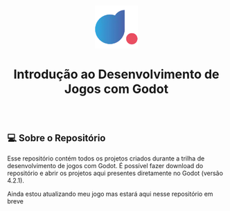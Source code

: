 <!--START_SECTION:header-->
<div align="center">
  <p align="center">
    <img 
      alt="DIO Education" 
      src="https://raw.githubusercontent.com/digitalinnovationone/template-github-trilha/main/.github/assets/logo.webp" 
      width="100px" 
    />
    <h1>Introdução ao Desenvolvimento de Jogos com Godot</h1>
  </p>
</div>
<!--END_SECTION:header-->


<br/>
<br/>

## 💻 Sobre o Repositório

Esse repositório contém todos os projetos criados durante a trilha de desenvolvimento de jogos com Godot. É possível fazer download do repositório e abrir os projetos aqui presentes diretamente no Godot (versão 4.2.1).


Ainda estou atualizando meu jogo mas estará aqui nesse repositório em breve
